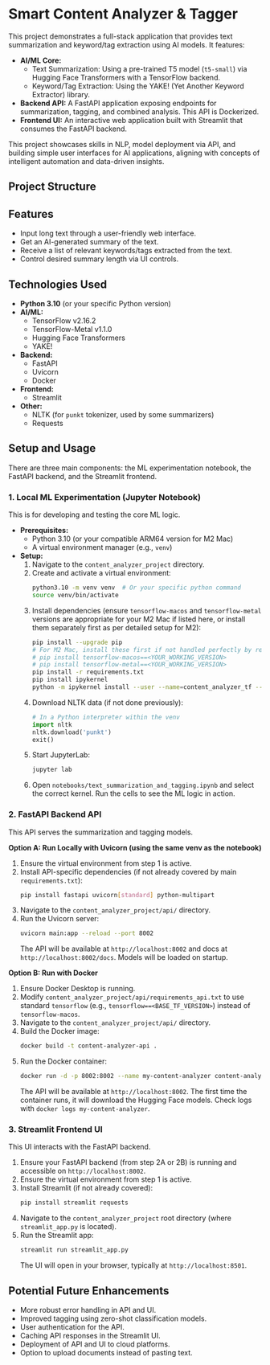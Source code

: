 # Smart Content Analyzer & Tagger

This project demonstrates a full-stack application that provides text summarization and keyword/tag extraction using AI models. It features:

*   **AI/ML Core:**
    *   Text Summarization: Using a pre-trained T5 model (`t5-small`) via Hugging Face Transformers with a TensorFlow backend.
    *   Keyword/Tag Extraction: Using the YAKE! (Yet Another Keyword Extractor) library.
*   **Backend API:** A FastAPI application exposing endpoints for summarization, tagging, and combined analysis. This API is Dockerized.
*   **Frontend UI:** An interactive web application built with Streamlit that consumes the FastAPI backend.

This project showcases skills in NLP, model deployment via API, and building simple user interfaces for AI applications, aligning with concepts of intelligent automation and data-driven insights.

## Project Structure

## Features

*   Input long text through a user-friendly web interface.
*   Get an AI-generated summary of the text.
*   Receive a list of relevant keywords/tags extracted from the text.
*   Control desired summary length via UI controls.

## Technologies Used

*   **Python 3.10** (or your specific Python version)
*   **AI/ML:**
    *   TensorFlow v2.16.2 
    *   TensorFlow-Metal v1.1.0 
    *   Hugging Face Transformers
    *   YAKE!
*   **Backend:**
    *   FastAPI
    *   Uvicorn
    *   Docker
*   **Frontend:**
    *   Streamlit
*   **Other:**
    *   NLTK (for `punkt` tokenizer, used by some summarizers)
    *   Requests

## Setup and Usage

There are three main components: the ML experimentation notebook, the FastAPI backend, and the Streamlit frontend.

### 1. Local ML Experimentation (Jupyter Notebook)

This is for developing and testing the core ML logic.

*   **Prerequisites:**
    *   Python 3.10 (or your compatible ARM64 version for M2 Mac)
    *   A virtual environment manager (e.g., `venv`)
*   **Setup:**
    1.  Navigate to the `content_analyzer_project` directory.
    2.  Create and activate a virtual environment:
        ```bash
        python3.10 -m venv venv  # Or your specific python command
        source venv/bin/activate
        ```
    3.  Install dependencies (ensure `tensorflow-macos` and `tensorflow-metal` versions are appropriate for your M2 Mac if listed here, or install them separately first as per detailed setup for M2):
        ```bash
        pip install --upgrade pip
        # For M2 Mac, install these first if not handled perfectly by requirements.txt:
        # pip install tensorflow-macos==<YOUR_WORKING_VERSION>
        # pip install tensorflow-metal==<YOUR_WORKING_VERSION>
        pip install -r requirements.txt
        pip install ipykernel
        python -m ipykernel install --user --name=content_analyzer_tf --display-name "Python (Content Analyzer TF)"
        ```
    4.  Download NLTK data (if not done previously):
        ```python
        # In a Python interpreter within the venv
        import nltk
        nltk.download('punkt')
        exit()
        ```
    5.  Start JupyterLab:
        ```bash
        jupyter lab
        ```
    6.  Open `notebooks/text_summarization_and_tagging.ipynb` and select the correct kernel. Run the cells to see the ML logic in action.

### 2. FastAPI Backend API

This API serves the summarization and tagging models.

**Option A: Run Locally with Uvicorn (using the same venv as the notebook)**

1.  Ensure the virtual environment from step 1 is active.
2.  Install API-specific dependencies (if not already covered by main `requirements.txt`):
    ```bash
    pip install fastapi uvicorn[standard] python-multipart
    ```
3.  Navigate to the `content_analyzer_project/api/` directory.
4.  Run the Uvicorn server:
    ```bash
    uvicorn main:app --reload --port 8002
    ```
    The API will be available at `http://localhost:8002` and docs at `http://localhost:8002/docs`. Models will be loaded on startup.

**Option B: Run with Docker**

1.  Ensure Docker Desktop is running.
2.  Modify `content_analyzer_project/api/requirements_api.txt` to use standard `tensorflow` (e.g., `tensorflow==<BASE_TF_VERSION>`) instead of `tensorflow-macos`.
3.  Navigate to the `content_analyzer_project/api/` directory.
4.  Build the Docker image:
    ```bash
    docker build -t content-analyzer-api .
    ```
5.  Run the Docker container:
    ```bash
    docker run -d -p 8002:8002 --name my-content-analyzer content-analyzer-api
    ```
    The API will be available at `http://localhost:8002`. The first time the container runs, it will download the Hugging Face models. Check logs with `docker logs my-content-analyzer`.

### 3. Streamlit Frontend UI

This UI interacts with the FastAPI backend.

1.  Ensure your FastAPI backend (from step 2A or 2B) is running and accessible on `http://localhost:8002`.
2.  Ensure the virtual environment from step 1 is active.
3.  Install Streamlit (if not already covered):
    ```bash
    pip install streamlit requests
    ```
4.  Navigate to the `content_analyzer_project` root directory (where `streamlit_app.py` is located).
5.  Run the Streamlit app:
    ```bash
    streamlit run streamlit_app.py
    ```
    The UI will open in your browser, typically at `http://localhost:8501`.

## Potential Future Enhancements

*   More robust error handling in API and UI.
*   Improved tagging using zero-shot classification models.
*   User authentication for the API.
*   Caching API responses in the Streamlit UI.
*   Deployment of API and UI to cloud platforms.
*   Option to upload documents instead of pasting text.

